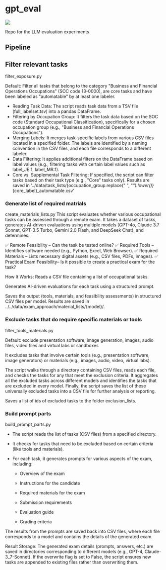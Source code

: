 # gpt_eval

<a target="_blank" href="https://cookiecutter-data-science.drivendata.org/">
    <img src="https://img.shields.io/badge/CCDS-Project%20template-328F97?logo=cookiecutter" />
</a>

Repo for the LLM evaluation experiments

## Pipeline

## Filter relevant tasks
filter_exposure.py

Default: Filter all tasks that belong to the category "Business and Financial Operations Occupations" (SOC code 13-0000), are core tasks and have been labeled as "automatable" by at least one labeler.

- Reading Task Data: The script reads task data from a TSV file (full_labelset.tsv) into a pandas DataFrame.
- Filtering by Occupation Group: It filters the task data based on the SOC code (Standard Occupational Classification), specifically for a chosen occupation group (e.g., "Business and Financial Operations Occupations").
- Merging Labels: It merges task-specific labels from various CSV files located in a specified folder. The labels are identified by a naming convention in the CSV files, and each file corresponds to a different labeler.
- Data Filtering: It applies additional filters on the DataFrame based on label values (e.g., filtering tasks with certain label values such as label_JE:1, label_MR:1).
- Core vs. Supplemental Task Filtering: If specified, the script can filter tasks based on their task type (e.g., "Core" tasks only).
Results are saved in '../data/task_lists/{occupation_group.replace(" ", "_").lower()}_{core_label}_automatable.csv'


### Generate list of required matrials
create_materials_lists.py
This script evaluates whether various occupational tasks can be assessed through a remote exam. It takes a dataset of tasks, generates AI-driven evaluations using multiple models (GPT-4o, Claude 3.7 Sonnet, GPT-3.5 Turbo, Gemini 2.0 Flash, and DeepSeek Chat), and determines:

✅ Remote Feasibility – Can the task be tested online?
✅ Required Tools – Identifies software needed (e.g., Python, Excel, Web Browser).
✅ Required Materials – Lists necessary digital assets (e.g., CSV files, PDFs, images).
✅ Practical Exam Feasibility– Is it possible to create a practical exam for the task?

How It Works:
Reads a CSV file containing a list of occupational tasks.

Generates AI-driven evaluations for each task using a structured prompt.

Saves the output (tools, materials, and feasibility assessments) in structured CSV files per model.
Results are saved in ../../data/exam_approach/material_lists/{model}/.


### Exclude tasks that do require specific materials or tools
filter_tools_materials.py

Default: exclude presentation software, image generation, images, audio files, video files and virtual labs or sandboxes

It excludes tasks that involve certain tools (e.g., presentation software, image generators) or materials (e.g., images, audio, video, virtual labs).

The script walks through a directory containing CSV files, reads each file, and checks the tasks for any that meet the exclusion criteria. It aggregates all the excluded tasks across different models and identifies the tasks that are excluded in every model. Finally, the script saves the list of these universally excluded tasks into a CSV file for further analysis or reporting.

Saves a list of ids of excluded tasks to the folder exclusion_lists.

### Build prompt parts
build_prompt_parts.py


- The script reads the list of tasks (CSV files) from a specified directory.

- It checks for tasks that need to be excluded based on certain criteria (like tools and materials).

- For each task, it generates prompts for various aspects of the exam, including:

    - Overview of the exam

    - Instructions for the candidate

    - Required materials for the exam

    - Submission requirements

    - Evaluation guide

    - Grading criteria

The results from the prompts are saved back into CSV files, where each file corresponds to a model and contains the details of the generated exam.

Result Storage: The generated exam details (prompts, answers, etc.) are saved in directories corresponding to different models (e.g., GPT-4, Claude-3_7-Sonnet). If the overwrite flag is set to False, the script ensures new tasks are appended to existing files rather than overwriting them.











